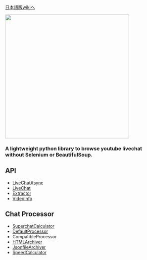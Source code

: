 [日本語版wikiへ](https://github.com/taizan-hokuto/pytchat/wiki/Home_jp)

<img src="https://taizan-hokuto.github.io/statics/LOGO.png" width="400">
<br>

### A lightweight python library to browse youtube livechat without Selenium or BeautifulSoup.


## API
 * [LiveChatAsync](https://github.com/taizan-hokuto/pytchat/wiki/LiveChatAsync)
 * [LiveChat](https://github.com/taizan-hokuto/pytchat/wiki/LiveChat)
 * [Extractor](https://github.com/taizan-hokuto/pytchat/wiki/Extractor)
 * [VideoInfo](https://github.com/taizan-hokuto/pytchat/wiki/VideoInfo)

## Chat Processor
 * [SuperchatCalculator](https://github.com/taizan-hokuto/pytchat/wiki/SuperchatCalculator)
 * [DefaultProcessor](https://github.com/taizan-hokuto/pytchat/wiki/DefaultProcessor)
 * CompatibleProcessor
 * [HTMLArchiver](https://github.com/taizan-hokuto/pytchat/wiki/HTMLArchiver)
 * [JsonfileArchiver](https://github.com/taizan-hokuto/pytchat/wiki/JsonfileArchiver)
 * [SpeedCalculator](https://github.com/taizan-hokuto/pytchat/wiki/SpeedCalculator)


